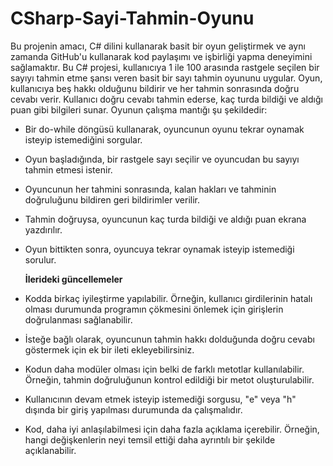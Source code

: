 # CSharp-Sayi-Tahmin-Oyunu
Bu projenin amacı, C# dilini kullanarak basit bir oyun geliştirmek ve aynı zamanda GitHub'u kullanarak kod paylaşımı ve işbirliği yapma deneyimini sağlamaktır.
Bu C# projesi, kullanıcıya 1 ile 100 arasında rastgele seçilen bir sayıyı tahmin etme şansı veren basit bir sayı tahmin oyununu uygular. Oyun, kullanıcıya beş hakkı olduğunu bildirir ve her tahmin sonrasında doğru cevabı verir. Kullanıcı doğru cevabı tahmin ederse, kaç turda bildiği ve aldığı puan gibi bilgileri sunar.
Oyunun çalışma mantığı şu şekildedir:
- Bir do-while döngüsü kullanarak, oyuncunun oyunu tekrar oynamak isteyip istemediğini sorgular.
- Oyun başladığında, bir rastgele sayı seçilir ve oyuncudan bu sayıyı tahmin etmesi istenir.
- Oyuncunun her tahmini sonrasında, kalan hakları ve tahminin doğruluğunu bildiren geri bildirimler verilir.
- Tahmin doğruysa, oyuncunun kaç turda bildiği ve aldığı puan ekrana yazdırılır.
- Oyun bittikten sonra, oyuncuya tekrar oynamak isteyip istemediği sorulur.

  **İlerideki güncellemeler**
 - Kodda birkaç iyileştirme yapılabilir. Örneğin, kullanıcı girdilerinin hatalı olması durumunda programın çökmesini önlemek için girişlerin doğrulanması sağlanabilir.
 - İsteğe bağlı olarak, oyuncunun tahmin hakkı dolduğunda doğru cevabı göstermek için ek bir ileti ekleyebilirsiniz.
 - Kodun daha modüler olması için belki de farklı metotlar kullanılabilir. Örneğin, tahmin doğruluğunun kontrol edildiği bir metot oluşturulabilir.
 - Kullanıcının devam etmek isteyip istemediği sorgusu, "e" veya "h" dışında bir giriş yapılması durumunda da çalışmalıdır.
 - Kod, daha iyi anlaşılabilmesi için daha fazla açıklama içerebilir. Örneğin, hangi değişkenlerin neyi temsil ettiği daha ayrıntılı bir şekilde açıklanabilir.
